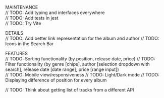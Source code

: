 MAINTENANCE  
// TODO: Add typing and interfaces everywhere  
// TODO: Add tests in jest  
// TODO: Try Vite

DETAILS  
// TODO: Add better link representation for the album and author
// TODO: Icons in the Search Bar

FEATURES  
// TODO: Sorting functionality (by position, release date, price)
// TODO: Filter functionality (by genre [chips], author [selection dropdown with search], release date [date range],
price [range input])   
// TODO: Mobile view/responsiveness
// TODO: Light/Dark mode
// TODO: Displaying difference of position for every album

// TODO: Think about getting list of tracks from a different API